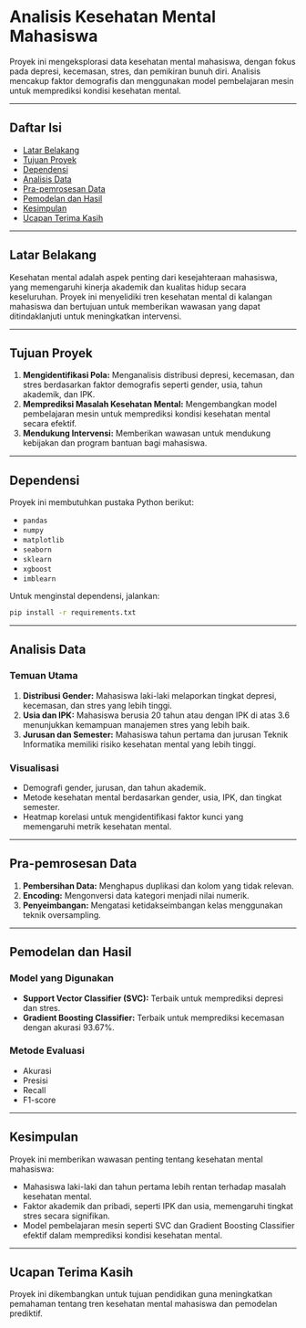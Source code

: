 # Analisis Kesehatan Mental Mahasiswa

Proyek ini mengeksplorasi data kesehatan mental mahasiswa, dengan fokus pada depresi, kecemasan, stres, dan pemikiran bunuh diri. Analisis mencakup faktor demografis dan menggunakan model pembelajaran mesin untuk memprediksi kondisi kesehatan mental.

---

## Daftar Isi

- [Latar Belakang](#latar-belakang)
- [Tujuan Proyek](#tujuan-proyek)
- [Dependensi](#dependensi)
- [Analisis Data](#analisis-data)
- [Pra-pemrosesan Data](#pra-pemrosesan-data)
- [Pemodelan dan Hasil](#pemodelan-dan-hasil)
- [Kesimpulan](#kesimpulan)
- [Ucapan Terima Kasih](#ucapan-terima-kasih)

---

## Latar Belakang

Kesehatan mental adalah aspek penting dari kesejahteraan mahasiswa, yang memengaruhi kinerja akademik dan kualitas hidup secara keseluruhan. Proyek ini menyelidiki tren kesehatan mental di kalangan mahasiswa dan bertujuan untuk memberikan wawasan yang dapat ditindaklanjuti untuk meningkatkan intervensi.

---

## Tujuan Proyek

1. **Mengidentifikasi Pola:** Menganalisis distribusi depresi, kecemasan, dan stres berdasarkan faktor demografis seperti gender, usia, tahun akademik, dan IPK.
2. **Memprediksi Masalah Kesehatan Mental:** Mengembangkan model pembelajaran mesin untuk memprediksi kondisi kesehatan mental secara efektif.
3. **Mendukung Intervensi:** Memberikan wawasan untuk mendukung kebijakan dan program bantuan bagi mahasiswa.

---

## Dependensi

Proyek ini membutuhkan pustaka Python berikut:

- `pandas`
- `numpy`
- `matplotlib`
- `seaborn`
- `sklearn`
- `xgboost`
- `imblearn`

Untuk menginstal dependensi, jalankan:
```bash
pip install -r requirements.txt
```

---

## Analisis Data

### Temuan Utama

1. **Distribusi Gender:** Mahasiswa laki-laki melaporkan tingkat depresi, kecemasan, dan stres yang lebih tinggi.
2. **Usia dan IPK:** Mahasiswa berusia 20 tahun atau dengan IPK di atas 3.6 menunjukkan kemampuan manajemen stres yang lebih baik.
3. **Jurusan dan Semester:** Mahasiswa tahun pertama dan jurusan Teknik Informatika memiliki risiko kesehatan mental yang lebih tinggi.

### Visualisasi

- Demografi gender, jurusan, dan tahun akademik.
- Metode kesehatan mental berdasarkan gender, usia, IPK, dan tingkat semester.
- Heatmap korelasi untuk mengidentifikasi faktor kunci yang memengaruhi metrik kesehatan mental.

---

## Pra-pemrosesan Data

1. **Pembersihan Data:** Menghapus duplikasi dan kolom yang tidak relevan.
2. **Encoding:** Mengonversi data kategori menjadi nilai numerik.
3. **Penyeimbangan:** Mengatasi ketidakseimbangan kelas menggunakan teknik oversampling.

---

## Pemodelan dan Hasil

### Model yang Digunakan

- **Support Vector Classifier (SVC):** Terbaik untuk memprediksi depresi dan stres.
- **Gradient Boosting Classifier:** Terbaik untuk memprediksi kecemasan dengan akurasi 93.67%.

### Metode Evaluasi

- Akurasi
- Presisi
- Recall
- F1-score

---

## Kesimpulan

Proyek ini memberikan wawasan penting tentang kesehatan mental mahasiswa:

- Mahasiswa laki-laki dan tahun pertama lebih rentan terhadap masalah kesehatan mental.
- Faktor akademik dan pribadi, seperti IPK dan usia, memengaruhi tingkat stres secara signifikan.
- Model pembelajaran mesin seperti SVC dan Gradient Boosting Classifier efektif dalam memprediksi kondisi kesehatan mental.

---

## Ucapan Terima Kasih

Proyek ini dikembangkan untuk tujuan pendidikan guna meningkatkan pemahaman tentang tren kesehatan mental mahasiswa dan pemodelan prediktif.

